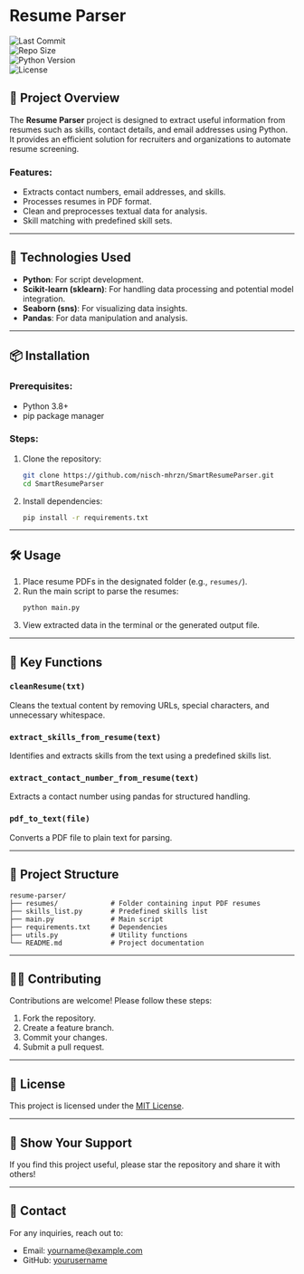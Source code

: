 # Resume Parser

![Last Commit](https://img.shields.io/github/last-commit/nisch-mhrzn/SmartResumeParser)  
![Repo Size](https://img.shields.io/github/repo-size/nisch-mhrzn/SmartResumeParser)  
![Python Version](https://img.shields.io/badge/Python-3.10%2B-blue)  
![License](https://img.shields.io/badge/license-MIT-green)

## 📄 Project Overview
The **Resume Parser** project is designed to extract useful information from resumes such as skills, contact details, and email addresses using Python. It provides an efficient solution for recruiters and organizations to automate resume screening.

### Features:
- Extracts contact numbers, email addresses, and skills.
- Processes resumes in PDF format.
- Clean and preprocesses textual data for analysis.
- Skill matching with predefined skill sets.

---

## 🚀 Technologies Used
- **Python**: For script development.
- **Scikit-learn (sklearn)**: For handling data processing and potential model integration.
- **Seaborn (sns)**: For visualizing data insights.
- **Pandas**: For data manipulation and analysis.

---

## 📦 Installation
### Prerequisites:
- Python 3.8+
- pip package manager

### Steps:
1. Clone the repository:
   ```bash
   git clone https://github.com/nisch-mhrzn/SmartResumeParser.git
   cd SmartResumeParser
   ```
2. Install dependencies:
   ```bash
   pip install -r requirements.txt
   ```

---

## 🛠 Usage
1. Place resume PDFs in the designated folder (e.g., `resumes/`).
2. Run the main script to parse the resumes:
   ```bash
   python main.py
   ```
3. View extracted data in the terminal or the generated output file.

---

## 🧩 Key Functions
### `cleanResume(txt)`
Cleans the textual content by removing URLs, special characters, and unnecessary whitespace.

### `extract_skills_from_resume(text)`
Identifies and extracts skills from the text using a predefined skills list.

### `extract_contact_number_from_resume(text)`
Extracts a contact number using pandas for structured handling.

### `pdf_to_text(file)`
Converts a PDF file to plain text for parsing.

---

## 📂 Project Structure
```plaintext
resume-parser/
├── resumes/             # Folder containing input PDF resumes
├── skills_list.py       # Predefined skills list
├── main.py              # Main script
├── requirements.txt     # Dependencies
├── utils.py             # Utility functions
└── README.md            # Project documentation
```

---

## 👨‍💻 Contributing
Contributions are welcome! Please follow these steps:
1. Fork the repository.
2. Create a feature branch.
3. Commit your changes.
4. Submit a pull request.

---

## 📝 License
This project is licensed under the [MIT License](https://opensource.org/licenses/MIT).

---

## 🌟 Show Your Support
If you find this project useful, please star the repository and share it with others!

---

## 📧 Contact
For any inquiries, reach out to:
- Email: yourname@example.com
- GitHub: [yourusername](https://github.com/yourusername)


